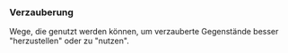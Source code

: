 ### Verzauberung

Wege, die genutzt werden können, um verzauberte Gegenstände besser "herzustellen" oder zu "nutzen".
